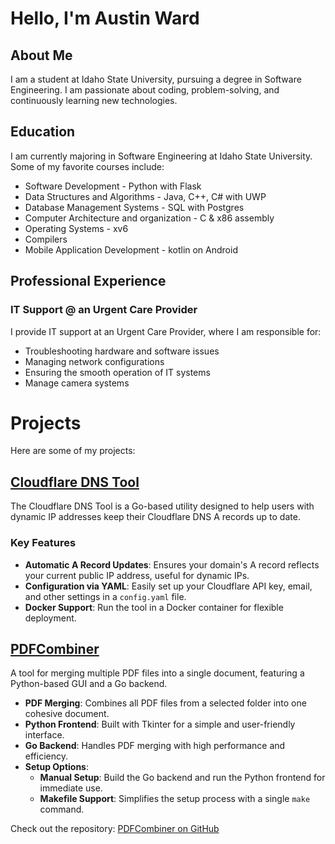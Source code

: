 # Hello, I'm Austin Ward

## About Me
I am a student at Idaho State University, pursuing a degree in Software Engineering. I am passionate about coding, problem-solving, and continuously learning new technologies.

## Education
I am currently majoring in Software Engineering at Idaho State University. Some of my favorite courses include:
- Software Development - Python with Flask 
- Data Structures and Algorithms - Java, C++, C# with UWP
- Database Management Systems - SQL with Postgres
- Computer Architecture and organization - C & x86 assembly
- Operating Systems - xv6
- Compilers
- Mobile Application Development - kotlin on Android

## Professional Experience
### IT Support @ an Urgent Care Provider
I provide IT support at an Urgent Care Provider, where I am responsible for:
- Troubleshooting hardware and software issues
- Managing network configurations
- Ensuring the smooth operation of IT systems
- Manage camera systems 

# Projects
Here are some of my projects:

## [Cloudflare DNS Tool](https://github.com/ausward/Cloudflare_DNS_Tool)

The Cloudflare DNS Tool is a Go-based utility designed to help users with dynamic IP addresses keep their Cloudflare DNS A records up to date.

### Key Features

- **Automatic A Record Updates**: Ensures your domain's A record reflects your current public IP address, useful for dynamic IPs.
- **Configuration via YAML**: Easily set up your Cloudflare API key, email, and other settings in a `config.yaml` file.
- **Docker Support**: Run the tool in a Docker container for flexible deployment.

## [PDFCombiner](https://github.com/ausward/PDFCombiner)
A tool for merging multiple PDF files into a single document, featuring a Python-based GUI and a Go backend.

- **PDF Merging**: Combines all PDF files from a selected folder into one cohesive document.
- **Python Frontend**: Built with Tkinter for a simple and user-friendly interface.
- **Go Backend**: Handles PDF merging with high performance and efficiency.
- **Setup Options**: 
  - **Manual Setup**: Build the Go backend and run the Python frontend for immediate use.
  - **Makefile Support**: Simplifies the setup process with a single `make` command.

Check out the repository: [PDFCombiner on GitHub](https://github.com/ausward/PDFCombiner)




